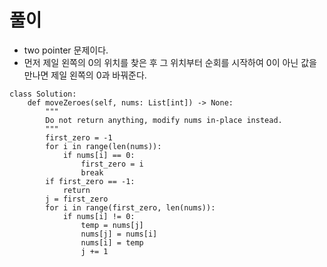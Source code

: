 
# 풀이
- two pointer 문제이다.
- 먼저 제일 왼쪽의 0의 위치를  찾은 후 그 위치부터 순회를 시작하여 0이 아닌 값을 만나면 제일 왼쪽의 0과 바꿔준다.
```python3
class Solution:
    def moveZeroes(self, nums: List[int]) -> None:
        """
        Do not return anything, modify nums in-place instead.
        """
        first_zero = -1
        for i in range(len(nums)):
            if nums[i] == 0:
                first_zero = i
                break
        if first_zero == -1:
            return
        j = first_zero
        for i in range(first_zero, len(nums)):
            if nums[i] != 0:
                temp = nums[j]
                nums[j] = nums[i]
                nums[i] = temp
                j += 1

```
